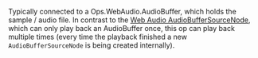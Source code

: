Typically connected to a Ops.WebAudio.AudioBuffer, which holds the sample / audio file.
In contrast to the [Web Audio AudioBufferSourceNode](https://developer.mozilla.org/en-US/docs/Web/API/AudioBufferSourceNode), which can only play back an AudioBuffer once, this op can play back multiple times (every time the playback finished a new `AudioBufferSourceNode` is being created internally). 
